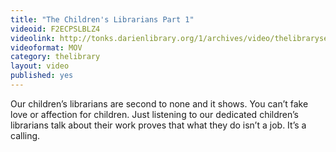 ```yaml
---
title: "The Children's Librarians Part 1"
videoid: F2ECPSLBLZ4
videolink: http://tonks.darienlibrary.org/1/archives/video/thelibraryseries/s01e17-tl-the_childrens_librarians.mov
videoformat: MOV
category: thelibrary
layout: video
published: yes
---
```


Our children’s librarians are second to none and it shows. You can’t fake love or affection for children. Just listening to our dedicated children’s librarians talk about their work proves that what they do isn’t a job. It’s a calling.